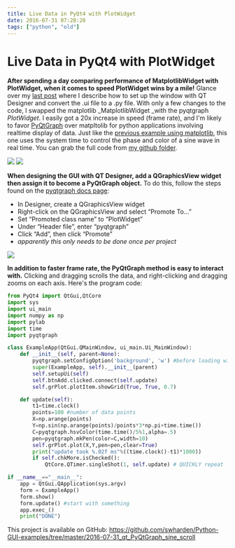 ```yaml
---
title: Live Data in PyQt4 with PlotWidget
date: 2016-07-31 07:28:28
tags: ["python", "old"]
---
```


# Live Data in PyQt4 with PlotWidget

__After spending a day comparing performance of MatplotlibWidget with PlotWidget, when it comes to speed PlotWidget wins by a mile!__ Glance over my [last post](https://www.swharden.com/wp/2016-07-30-live-data-in-pyqt4-with-matplotlibwidget/) where I describe how to set up the window with QT Designer and convert the .ui file to a .py file. With only a few changes to the code, I swapped the matplotlib _MatplotlibWidget _with the pyqtgraph _PlotWidget_. I easily got a 20x increase in speed (frame rate), and I'm likely to favor [PyQtGraph](http://www.pyqtgraph.org/) over matpltolib for python applications involving realtime display of data. Just like the [previous example using matplotlib](https://www.swharden.com/wp/2016-07-30-live-data-in-pyqt4-with-matplotlibwidget/), this one uses the system time to control the phase and color of a sine wave in real time. You can grab the full code from [my github folder](https://github.com/swharden/Python-GUI-examples/tree/master/2016-07-31_qt_PyQtGraph_sine_scroll).

<div class="text-center img-border img-small">

![](https://swharden.com/static/2016/07/31/demo2.gif)
![](https://swharden.com/static/2016/07/31/demo2cmd.png)

</div>

__When designing the GUI with QT Designer, add a QGraphicsView widget then assign it to become a PyQtGraph object.__ To do this, follow the steps found on the [pyqtgraph docs page](http://www.pyqtgraph.org/documentation/how_to_use.html#embedding-widgets-inside-pyqt-applications):

* In Designer, create a QGraphicsView widget
* Right-click on the QGraphicsView and select “Promote To...”
* Set “Promoted class name” to “PlotWidget”
* Under “Header file”, enter “pyqtgraph”
* Click “Add”, then click “Promote”
* _apparently this only needs to be done once per project_

<div class="text-center img-border">

![](https://swharden.com/static/2016/07/31/promoted.png)

</div>

__In addition to faster frame rate, the PyQtGraph method is easy to interact with.__ Clicking and dragging scrolls the data, and right-clicking and dragging zooms on each axis. Here's the program code:

```python
from PyQt4 import QtGui,QtCore
import sys
import ui_main
import numpy as np
import pylab
import time
import pyqtgraph

class ExampleApp(QtGui.QMainWindow, ui_main.Ui_MainWindow):
    def __init__(self, parent=None):
        pyqtgraph.setConfigOption('background', 'w') #before loading widget
        super(ExampleApp, self).__init__(parent)
        self.setupUi(self)
        self.btnAdd.clicked.connect(self.update)
        self.grPlot.plotItem.showGrid(True, True, 0.7)

    def update(self):
        t1=time.clock()
        points=100 #number of data points
        X=np.arange(points)
        Y=np.sin(np.arange(points)/points*3*np.pi+time.time())
        C=pyqtgraph.hsvColor(time.time()/5%1,alpha=.5)
        pen=pyqtgraph.mkPen(color=C,width=10)
        self.grPlot.plot(X,Y,pen=pen,clear=True)
        print("update took %.02f ms"%((time.clock()-t1)*1000))
        if self.chkMore.isChecked():
            QtCore.QTimer.singleShot(1, self.update) # QUICKLY repeat

if __name__=="__main__":
    app = QtGui.QApplication(sys.argv)
    form = ExampleApp()
    form.show()
    form.update() #start with something
    app.exec_()
    print("DONE")
```

This project is available on GitHub: https://github.com/swharden/Python-GUI-examples/tree/master/2016-07-31_qt_PyQtGraph_sine_scroll